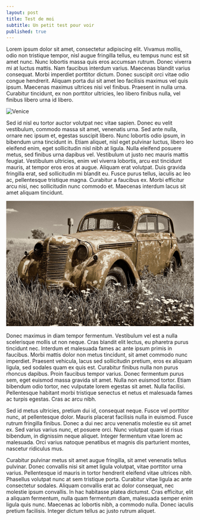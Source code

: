 ```yaml
---
layout: post
title: Test de moi
subtitle: Un petit test pour voir
published: true
---
```

Lorem ipsum dolor sit amet, consectetur adipiscing elit. Vivamus mollis, odio non tristique tempor, nisl augue fringilla tellus, eu tempus nunc est sit amet nunc. Nunc lobortis massa quis eros accumsan rutrum. Donec viverra mi at luctus mattis. Nam faucibus interdum varius. Maecenas blandit varius consequat. Morbi imperdiet porttitor dictum. Donec suscipit orci vitae odio congue hendrerit. Aliquam porta dui sit amet leo facilisis maximus vel quis ipsum. Maecenas maximus ultrices nisi vel finibus. Praesent in nulla urna. Curabitur tincidunt, ex non porttitor ultricies, leo libero finibus nulla, vel finibus libero urna id libero.

![Venice]( https://www.publicdomainpictures.net/pictures/300000/velka/venice-italy-travel-poster-15626778587Sq.jpg)

Sed id nisl eu tortor auctor volutpat nec vitae sapien. Donec eu velit vestibulum, commodo massa sit amet, venenatis urna. Sed ante nulla, ornare nec ipsum et, egestas suscipit libero. Nunc lobortis odio ipsum, in bibendum urna tincidunt in. Etiam aliquet, nisl eget pulvinar luctus, libero leo eleifend enim, eget sollicitudin nisl nibh at ligula. Nulla eleifend posuere metus, sed finibus urna dapibus vel. Vestibulum ut justo nec mauris mattis feugiat. Vestibulum ultricies, enim vel viverra lobortis, arcu est tincidunt mauris, at tempor eros eros at augue. Aliquam erat volutpat. Duis gravida fringilla erat, sed sollicitudin mi blandit eu. Fusce purus tellus, iaculis ac leo ac, pellentesque tristique magna. Curabitur a faucibus ex. Morbi efficitur arcu nisi, nec sollicitudin nunc commodo et. Maecenas interdum lacus sit amet aliquam tincidunt.

![Une jolie voiture](assets/img/car-vintage-old-rusty.jpg)

Donec maximus in diam tempor fermentum. Vestibulum vel est a nulla scelerisque mollis ut non neque. Cras blandit elit lectus, eu pharetra purus tincidunt nec. Interdum et malesuada fames ac ante ipsum primis in faucibus. Morbi mattis dolor non metus tincidunt, sit amet commodo nunc imperdiet. Praesent vehicula, lacus sed sollicitudin pretium, eros ex aliquam ligula, sed sodales quam ex quis est. Curabitur finibus nulla non purus rhoncus dapibus. Proin faucibus tempor varius. Donec fermentum purus sem, eget euismod massa gravida sit amet. Nulla non euismod tortor. Etiam bibendum odio tortor, nec vulputate lorem egestas sit amet. Nulla facilisi. Pellentesque habitant morbi tristique senectus et netus et malesuada fames ac turpis egestas. Cras ac arcu nibh.

Sed id metus ultricies, pretium dui id, consequat neque. Fusce vel porttitor nunc, at pellentesque dolor. Mauris placerat facilisis nulla in euismod. Fusce rutrum fringilla finibus. Donec a dui nec arcu venenatis molestie eu sit amet ex. Sed varius varius nunc, et posuere orci. Nunc volutpat quam id risus bibendum, in dignissim neque aliquet. Integer fermentum vitae lorem ac malesuada. Orci varius natoque penatibus et magnis dis parturient montes, nascetur ridiculus mus.

Curabitur pulvinar metus sit amet augue fringilla, sit amet venenatis tellus pulvinar. Donec convallis nisi sit amet ligula volutpat, vitae porttitor urna varius. Pellentesque id mauris in tortor hendrerit eleifend vitae ultrices nibh. Phasellus volutpat nunc at sem tristique porta. Curabitur vitae ligula ac ante consectetur sodales. Aliquam convallis erat ac dolor consequat, nec molestie ipsum convallis. In hac habitasse platea dictumst. Cras efficitur, elit a aliquam fermentum, nulla quam fermentum diam, malesuada semper enim ligula quis nunc. Maecenas ac lobortis nibh, a commodo nulla. Donec iaculis pretium facilisis. Integer dictum tellus ac justo rutrum aliquet. 
